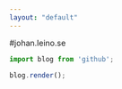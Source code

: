 ```yaml
---
layout: "default"
---
```


#johan.leino.se

```javascript
import blog from 'github';

blog.render();
```





